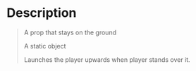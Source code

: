 # Description
> A prop that stays on the ground
> 
> A static object
>
> Launches the player upwards when player stands over it.